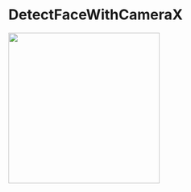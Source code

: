 # DetectFaceWithCameraX

<img src="https://user-images.githubusercontent.com/1450486/82746921-da087580-9dcf-11ea-8bbb-184a26e71b74.png" width="300" />
